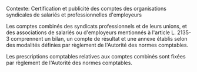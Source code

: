 Contexte: Certification et publicité des comptes des organisations syndicales de salariés et professionnelles d'employeurs

Les comptes combinés des syndicats professionnels et de leurs unions, et des associations de salariés ou d'employeurs mentionnés à l'article L. 2135-3 comprennent un bilan, un compte de résultat et une annexe établis selon des modalités définies par règlement de l'Autorité des normes comptables.

Les prescriptions comptables relatives aux comptes combinés sont fixées par règlement de l'Autorité des normes comptables.